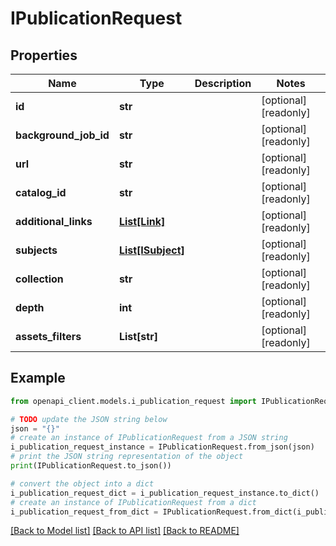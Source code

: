 # IPublicationRequest


## Properties

Name | Type | Description | Notes
------------ | ------------- | ------------- | -------------
**id** | **str** |  | [optional] [readonly] 
**background_job_id** | **str** |  | [optional] [readonly] 
**url** | **str** |  | [optional] [readonly] 
**catalog_id** | **str** |  | [optional] [readonly] 
**additional_links** | [**List[Link]**](Link.md) |  | [optional] [readonly] 
**subjects** | [**List[ISubject]**](ISubject.md) |  | [optional] [readonly] 
**collection** | **str** |  | [optional] [readonly] 
**depth** | **int** |  | [optional] [readonly] 
**assets_filters** | **List[str]** |  | [optional] [readonly] 

## Example

```python
from openapi_client.models.i_publication_request import IPublicationRequest

# TODO update the JSON string below
json = "{}"
# create an instance of IPublicationRequest from a JSON string
i_publication_request_instance = IPublicationRequest.from_json(json)
# print the JSON string representation of the object
print(IPublicationRequest.to_json())

# convert the object into a dict
i_publication_request_dict = i_publication_request_instance.to_dict()
# create an instance of IPublicationRequest from a dict
i_publication_request_from_dict = IPublicationRequest.from_dict(i_publication_request_dict)
```
[[Back to Model list]](../README.md#documentation-for-models) [[Back to API list]](../README.md#documentation-for-api-endpoints) [[Back to README]](../README.md)


